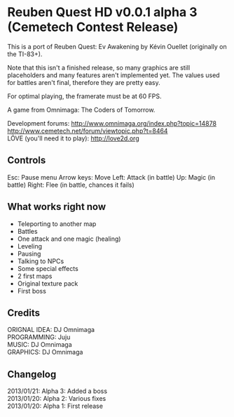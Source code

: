 Reuben Quest HD v0.0.1 alpha 3 (Cemetech Contest Release)
=========================================================

This is a port of Reuben Quest: Ev Awakening by Kévin Ouellet (originally on the TI-83+).

Note that this isn't a finished release, so many graphics are still placeholders and many features aren't implemented yet. The values used for battles aren't final, therefore they are pretty easy.

For optimal playing, the framerate must be at 60 FPS.

A game from Omnimaga: The Coders of Tomorrow.

Development forums: http://www.omnimaga.org/index.php?topic=14878 http://www.cemetech.net/forum/viewtopic.php?t=8464
<br/>LÖVE (you'll need it to play): http://love2d.org

Controls
--------
Esc: Pause menu
Arrow keys: Move
Left: Attack (in battle)
Up: Magic (in battle)
Right: Flee (in battle, chances it fails)

What works right now
--------------------
- Teleporting to another map
- Battles
- One attack and one magic (healing)
- Leveling
- Pausing
- Talking to NPCs
- Some special effects
- 2 first maps
- Original texture pack
- First boss

Credits
-------
ORIGNAL IDEA: DJ Omnimaga
<br/>PROGRAMMING: Juju
<br/>MUSIC: DJ Omnimaga
<br/>GRAPHICS: DJ Omnimaga

Changelog
---------
2013/01/21: Alpha 3: Added a boss
<br/>2013/01/20: Alpha 2: Various fixes
<br/>2013/01/20: Alpha 1: First release

